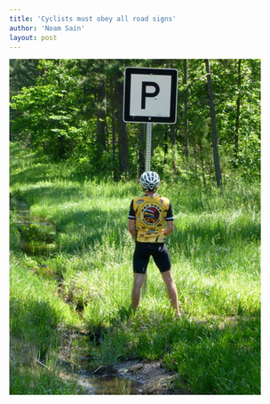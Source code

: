 ```yaml
---
title: 'Cyclists must obey all road signs'
author: 'Noam Sain'
layout: post
---
```


![Obey all road signs](/assets/2014/2014-10-P.jpg "Obey all road signs")
